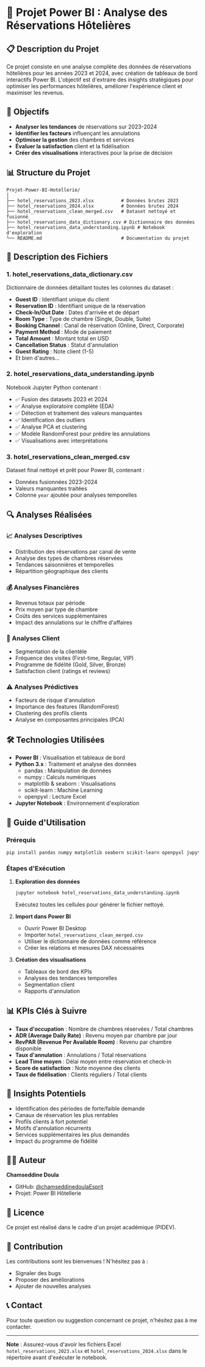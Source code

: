 # 🏨 Projet Power BI : Analyse des Réservations Hôtelières

## 📋 Description du Projet

Ce projet consiste en une analyse complète des données de réservations hôtelières pour les années 2023 et 2024, avec création de tableaux de bord interactifs Power BI. L'objectif est d'extraire des insights stratégiques pour optimiser les performances hôtelières, améliorer l'expérience client et maximiser les revenus.

## 🎯 Objectifs

- **Analyser les tendances** de réservations sur 2023-2024
- **Identifier les facteurs** influençant les annulations
- **Optimiser la gestion** des chambres et services
- **Évaluer la satisfaction** client et la fidélisation
- **Créer des visualisations** interactives pour la prise de décision

## 📊 Structure du Projet

```
Projet-Power-BI-Hotellerie/
│
├── hotel_reservations_2023.xlsx          # Données brutes 2023
├── hotel_reservations_2024.xlsx          # Données brutes 2024
├── hotel_reservations_clean_merged.csv   # Dataset nettoyé et fusionné
├── hotel_reservations_data_dictionary.csv # Dictionnaire des données
├── hotel_reservations_data_understanding.ipynb # Notebook d'exploration
└── README.md                             # Documentation du projet
```

## 📁 Description des Fichiers

### 1. **hotel_reservations_data_dictionary.csv**
Dictionnaire de données détaillant toutes les colonnes du dataset :
- **Guest ID** : Identifiant unique du client
- **Reservation ID** : Identifiant unique de la réservation
- **Check-In/Out Date** : Dates d'arrivée et de départ
- **Room Type** : Type de chambre (Single, Double, Suite)
- **Booking Channel** : Canal de réservation (Online, Direct, Corporate)
- **Payment Method** : Mode de paiement
- **Total Amount** : Montant total en USD
- **Cancellation Status** : Statut d'annulation
- **Guest Rating** : Note client (1-5)
- Et bien d'autres...

### 2. **hotel_reservations_data_understanding.ipynb**
Notebook Jupyter Python contenant :
- ✅ Fusion des datasets 2023 et 2024
- ✅ Analyse exploratoire complète (EDA)
- ✅ Détection et traitement des valeurs manquantes
- ✅ Identification des outliers
- ✅ Analyse PCA et clustering
- ✅ Modèle RandomForest pour prédire les annulations
- ✅ Visualisations avec interprétations

### 3. **hotel_reservations_clean_merged.csv**
Dataset final nettoyé et prêt pour Power BI, contenant :
- Données fusionnées 2023-2024
- Valeurs manquantes traitées
- Colonne `year` ajoutée pour analyses temporelles

## 🔍 Analyses Réalisées

### 📈 Analyses Descriptives
- Distribution des réservations par canal de vente
- Analyse des types de chambres réservées
- Tendances saisonnières et temporelles
- Répartition géographique des clients

### 💰 Analyses Financières
- Revenus totaux par période
- Prix moyen par type de chambre
- Coûts des services supplémentaires
- Impact des annulations sur le chiffre d'affaires

### 👥 Analyses Client
- Segmentation de la clientèle
- Fréquence des visites (First-time, Regular, VIP)
- Programme de fidélité (Gold, Silver, Bronze)
- Satisfaction client (ratings et reviews)

### ⚠️ Analyses Prédictives
- Facteurs de risque d'annulation
- Importance des features (RandomForest)
- Clustering des profils clients
- Analyse en composantes principales (PCA)

## 🛠️ Technologies Utilisées

- **Power BI** : Visualisation et tableaux de bord
- **Python 3.x** : Traitement et analyse des données
  - pandas : Manipulation de données
  - numpy : Calculs numériques
  - matplotlib & seaborn : Visualisations
  - scikit-learn : Machine Learning
  - openpyxl : Lecture Excel
- **Jupyter Notebook** : Environnement d'exploration

## 🚀 Guide d'Utilisation

### Prérequis
```bash
pip install pandas numpy matplotlib seaborn scikit-learn openpyxl jupyter
```

### Étapes d'Exécution

1. **Exploration des données**
   ```bash
   jupyter notebook hotel_reservations_data_understanding.ipynb
   ```
   Exécutez toutes les cellules pour générer le fichier nettoyé.

2. **Import dans Power BI**
   - Ouvrir Power BI Desktop
   - Importer `hotel_reservations_clean_merged.csv`
   - Utiliser le dictionnaire de données comme référence
   - Créer les relations et mesures DAX nécessaires

3. **Création des visualisations**
   - Tableaux de bord des KPIs
   - Analyses des tendances temporelles
   - Segmentation client
   - Rapports d'annulation

## 📊 KPIs Clés à Suivre

- **Taux d'occupation** : Nombre de chambres réservées / Total chambres
- **ADR (Average Daily Rate)** : Revenu moyen par chambre par jour
- **RevPAR (Revenue Per Available Room)** : Revenu par chambre disponible
- **Taux d'annulation** : Annulations / Total réservations
- **Lead Time moyen** : Délai moyen entre réservation et check-in
- **Score de satisfaction** : Note moyenne des clients
- **Taux de fidélisation** : Clients réguliers / Total clients

## 📌 Insights Potentiels

- Identification des périodes de forte/faible demande
- Canaux de réservation les plus rentables
- Profils clients à fort potentiel
- Motifs d'annulation récurrents
- Services supplémentaires les plus demandés
- Impact du programme de fidélité

## 👨‍💻 Auteur

**Chamseddine Doula**
- GitHub: [@chamseddinedoulaEsprit](https://github.com/chamseddinedoulaEsprit)
- Projet: Power BI Hôtellerie

## 📝 Licence

Ce projet est réalisé dans le cadre d'un projet académique (PIDEV).

## 🤝 Contribution

Les contributions sont les bienvenues ! N'hésitez pas à :
- Signaler des bugs
- Proposer des améliorations
- Ajouter de nouvelles analyses

## 📞 Contact

Pour toute question ou suggestion concernant ce projet, n'hésitez pas à me contacter.

---

**Note** : Assurez-vous d'avoir les fichiers Excel `hotel_reservations_2023.xlsx` et `hotel_reservations_2024.xlsx` dans le répertoire avant d'exécuter le notebook.

